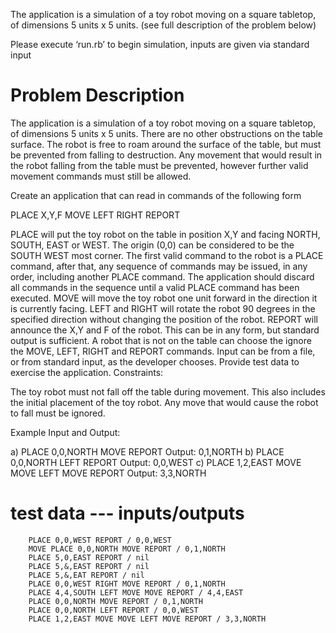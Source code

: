 
The application is a simulation of a toy robot moving on a square tabletop, of dimensions 5 units x 5 units. (see full description of the problem below)



Please execute ‘run.rb’ to begin simulation, inputs are given via standard input


# Problem Description 

The application is a simulation of a toy robot moving on a square tabletop, of dimensions 5 units x 5 units. There are no other obstructions on the table surface. The robot is free to roam around the surface of the table, but must be prevented from falling to destruction. Any movement that would result in the robot falling from the table must be prevented, however further valid movement commands must still be allowed.

Create an application that can read in commands of the following form

PLACE X,Y,F MOVE LEFT RIGHT REPORT

PLACE will put the toy robot on the table in position X,Y and facing NORTH, SOUTH, EAST or WEST.
The origin (0,0) can be considered to be the SOUTH WEST most corner.
The first valid command to the robot is a PLACE command, after that, any sequence of commands may be issued, in any order, including another PLACE command. The application should discard all commands in the sequence until a valid PLACE command has been executed.
MOVE will move the toy robot one unit forward in the direction it is currently facing.
LEFT and RIGHT will rotate the robot 90 degrees in the specified direction without changing the position of the robot.
REPORT will announce the X,Y and F of the robot. This can be in any form, but standard output is sufficient.
A robot that is not on the table can choose the ignore the MOVE, LEFT, RIGHT and REPORT commands.
Input can be from a file, or from standard input, as the developer chooses.
Provide test data to exercise the application.
Constraints:

The toy robot must not fall off the table during movement. This also includes the initial placement of the toy robot. Any move that would cause the robot to fall must be ignored.

Example Input and Output:

a) PLACE 0,0,NORTH MOVE REPORT Output: 0,1,NORTH
b) PLACE 0,0,NORTH LEFT REPORT Output: 0,0,WEST
c) PLACE 1,2,EAST MOVE MOVE LEFT MOVE REPORT Output: 3,3,NORTH



# test data --- inputs/outputs
        PLACE 0,0,WEST REPORT / 0,0,WEST                   
        MOVE PLACE 0,0,NORTH MOVE REPORT / 0,1,NORTH
        PLACE 5,0,EAST REPORT / nil
        PLACE 5,&,EAST REPORT / nil
        PLACE 5,&,EAT REPORT / nil
        PLACE 0,0,WEST RIGHT MOVE REPORT / 0,1,NORTH
        PLACE 4,4,SOUTH LEFT MOVE MOVE REPORT / 4,4,EAST
        PLACE 0,0,NORTH MOVE REPORT / 0,1,NORTH 
        PLACE 0,0,NORTH LEFT REPORT / 0,0,WEST
        PLACE 1,2,EAST MOVE MOVE LEFT MOVE REPORT / 3,3,NORTH
